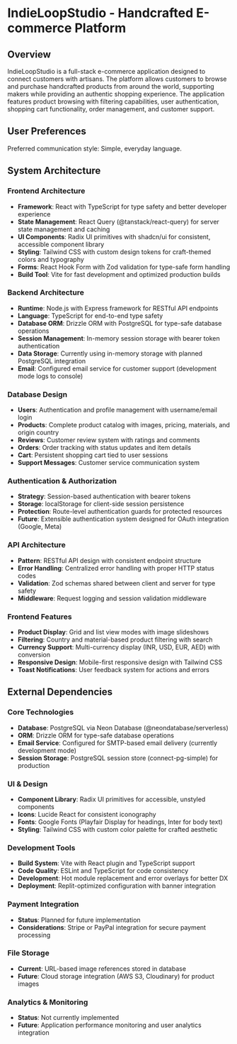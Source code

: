 # IndieLoopStudio - Handcrafted E-commerce Platform

## Overview

IndieLoopStudio is a full-stack e-commerce application designed to connect customers with artisans. The platform allows customers to browse and purchase handcrafted products from around the world, supporting makers while providing an authentic shopping experience. The application features product browsing with filtering capabilities, user authentication, shopping cart functionality, order management, and customer support.

## User Preferences

Preferred communication style: Simple, everyday language.

## System Architecture

### Frontend Architecture
- **Framework**: React with TypeScript for type safety and better developer experience
- **State Management**: React Query (@tanstack/react-query) for server state management and caching
- **UI Components**: Radix UI primitives with shadcn/ui for consistent, accessible component library
- **Styling**: Tailwind CSS with custom design tokens for craft-themed colors and typography
- **Forms**: React Hook Form with Zod validation for type-safe form handling
- **Build Tool**: Vite for fast development and optimized production builds

### Backend Architecture
- **Runtime**: Node.js with Express framework for RESTful API endpoints
- **Language**: TypeScript for end-to-end type safety
- **Database ORM**: Drizzle ORM with PostgreSQL for type-safe database operations
- **Session Management**: In-memory session storage with bearer token authentication
- **Data Storage**: Currently using in-memory storage with planned PostgreSQL integration
- **Email**: Configured email service for customer support (development mode logs to console)

### Database Design
- **Users**: Authentication and profile management with username/email login
- **Products**: Complete product catalog with images, pricing, materials, and origin country
- **Reviews**: Customer review system with ratings and comments
- **Orders**: Order tracking with status updates and item details
- **Cart**: Persistent shopping cart tied to user sessions
- **Support Messages**: Customer service communication system

### Authentication & Authorization
- **Strategy**: Session-based authentication with bearer tokens
- **Storage**: localStorage for client-side session persistence
- **Protection**: Route-level authentication guards for protected resources
- **Future**: Extensible authentication system designed for OAuth integration (Google, Meta)

### API Architecture
- **Pattern**: RESTful API design with consistent endpoint structure
- **Error Handling**: Centralized error handling with proper HTTP status codes
- **Validation**: Zod schemas shared between client and server for type safety
- **Middleware**: Request logging and session validation middleware

### Frontend Features
- **Product Display**: Grid and list view modes with image slideshows
- **Filtering**: Country and material-based product filtering with search
- **Currency Support**: Multi-currency display (INR, USD, EUR, AED) with conversion
- **Responsive Design**: Mobile-first responsive design with Tailwind CSS
- **Toast Notifications**: User feedback system for actions and errors

## External Dependencies

### Core Technologies
- **Database**: PostgreSQL via Neon Database (@neondatabase/serverless)
- **ORM**: Drizzle ORM for type-safe database operations
- **Email Service**: Configured for SMTP-based email delivery (currently development mode)
- **Session Storage**: PostgreSQL session store (connect-pg-simple) for production

### UI & Design
- **Component Library**: Radix UI primitives for accessible, unstyled components
- **Icons**: Lucide React for consistent iconography
- **Fonts**: Google Fonts (Playfair Display for headings, Inter for body text)
- **Styling**: Tailwind CSS with custom color palette for crafted aesthetic

### Development Tools
- **Build System**: Vite with React plugin and TypeScript support
- **Code Quality**: ESLint and TypeScript for code consistency
- **Development**: Hot module replacement and error overlays for better DX
- **Deployment**: Replit-optimized configuration with banner integration

### Payment Integration
- **Status**: Planned for future implementation
- **Considerations**: Stripe or PayPal integration for secure payment processing

### File Storage
- **Current**: URL-based image references stored in database
- **Future**: Cloud storage integration (AWS S3, Cloudinary) for product images

### Analytics & Monitoring
- **Status**: Not currently implemented
- **Future**: Application performance monitoring and user analytics integration